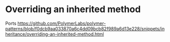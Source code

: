 # Overriding an inherited method

Ports https://github.com/PolymerLabs/polymer-patterns/blob/f0dcb9aa033870a6c4dd09bcb82f989a6d13e228/snippets/inheritance/overriding-an-inherited-method.html